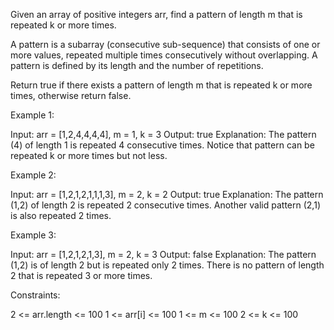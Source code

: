 Given an array of positive integers arr, find a pattern of length m that is
repeated k or more times.

A pattern is a subarray (consecutive sub-sequence) that consists of one or
more values, repeated multiple times consecutively without overlapping. A
pattern is defined by its length and the number of repetitions.

Return true if there exists a pattern of length m that is repeated k or more
times, otherwise return false.


Example 1:


Input: arr = [1,2,4,4,4,4], m = 1, k = 3
Output: true
Explanation: The pattern (4) of length 1 is repeated 4 consecutive times.
Notice that pattern can be repeated k or more times but not less.


Example 2:


Input: arr = [1,2,1,2,1,1,1,3], m = 2, k = 2
Output: true
Explanation: The pattern (1,2) of length 2 is repeated 2 consecutive times.
Another valid pattern (2,1) is also repeated 2 times.


Example 3:


Input: arr = [1,2,1,2,1,3], m = 2, k = 3
Output: false
Explanation: The pattern (1,2) is of length 2 but is repeated only 2 times.
There is no pattern of length 2 that is repeated 3 or more times.



Constraints:


2 <= arr.length <= 100
1 <= arr[i] <= 100
1 <= m <= 100
2 <= k <= 100




